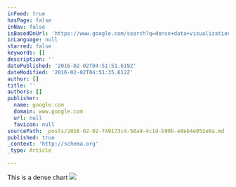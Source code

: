```yaml
---
inFeed: true
hasPage: false
inNav: false
isBasedOnUrl: 'https://www.google.com/search?q=dense+data+visualizations&espv=2&biw=1680&bih=935&tbm=isch&tbo=u&source=univ&sa=X&ved=0ahUKEwipvpubo9jKAhXEkx4KHYeRBMUQsAQITg#imgdii=J8f3X-U-i5W_MM%3A%3BJ8f3X-U-i5W_MM%3A%3BAETO_suHgo6GsM%3A&imgrc=J8f3X-U-i5W_MM%3A'
inLanguage: null
starred: false
keywords: []
description: ''
datePublished: '2016-02-02T04:51:51.619Z'
dateModified: '2016-02-02T04:51:35.612Z'
author: []
title: ''
authors: []
publisher:
  name: google.com
  domain: www.google.com
  url: null
  favicon: null
sourcePath: _posts/2016-02-02-749173c4-50a9-4c1d-b90b-e8eb4e052e6a.md
published: true
_context: 'http://schema.org'
_type: Article

---
```

This is a dense chart
![](http://www.visualisingdata.com/blog/wp-content/uploads/2012/10/PJIM3.png)